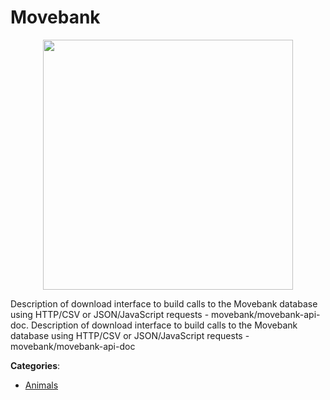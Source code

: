 # Movebank
<p align="center">
    <img width="400" src="https://raw.githubusercontent.com/apis-list/apis-list/apis/movebank/logo_256x256.png" />
</p>

Description of download interface to build calls to the Movebank database using HTTP/CSV or JSON/JavaScript requests - movebank/movebank-api-doc. Description of download interface to build calls to the Movebank database using HTTP/CSV or JSON/JavaScript requests - movebank/movebank-api-doc



**Categories**:
- [Animals](https://github.com/apis-list/apis-list#animals)




